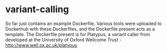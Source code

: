 # variant-calling

So far just contains an example Dockerfile. Various tools were uploaded to Dockerhub with these Dockerfiles, and the Dockerfile
present acts as a template. The Dockerfile present is for Platypus, a variant caller from developed at the University of
Oxford Wellcome Trust - http://www.well.ox.ac.uk/platypus

